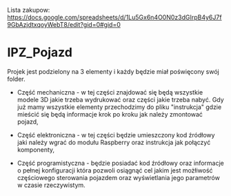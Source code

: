 Lista zakupow: https://docs.google.com/spreadsheets/d/1Lu5Gx6n4O0N0z3dGIrpB4y6J7f9GbAzjdtxqoyWebT8/edit?gid=0#gid=0

# IPZ_Pojazd

Projek jest podzielony na 3 elementy i każdy będzie miał poświęcony swój folder.

- Część mechaniczna - w tej części znajdować się będą wszystkie modele 3D jakie trzeba wydrukować oraz części jakie trzeba nabyć. Gdy już mamy wszystkie elementy przechodzimy do pliku "instrukcja" gdzie mieścić się   będą informacje krok po kroku jak należy zmontować pojazd,
 
 - Część elektroniczna -  w tej części będzie umieszczony kod źródłowy jaki należy wgrać do modułu Raspberry oraz instrukcja jak połączyć komponenty,
 
 - Część programistyczna - będzie posiadać kod źródłowy oraz informacje o pełnej konfiguracji która pozwoli osiągnąć cel jakim jest możłiwość częściowego sterowania pojazdem oraz wyświetlania jego parametrów w       czasie rzeczywistym.
